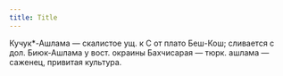 ```yaml
---
title: Title
---
```


Кучук*-Ашлама — скалистое ущ. к С от плато Беш-Кош; сливается с дол. Биюк-Ашлама
у вост. окраины Бахчисарая — тюрк. ашлама — саженец, привитая культура.
